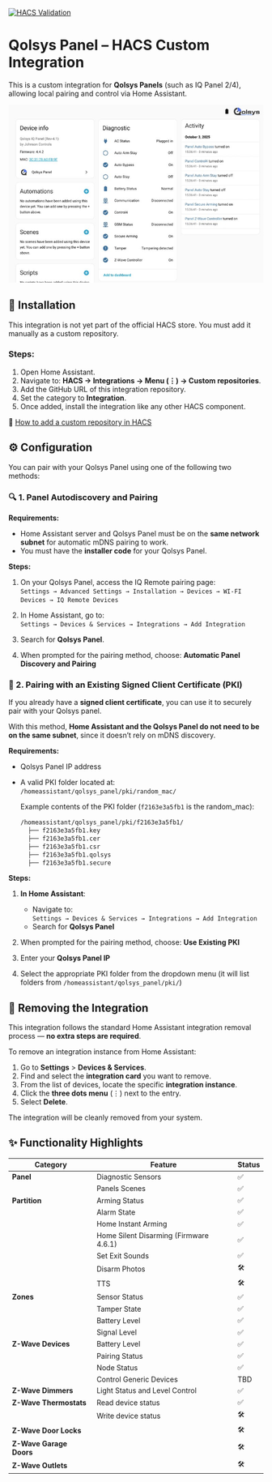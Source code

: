 [![HACS Validation](https://github.com/EHylands/ha-qolsys-panel/actions/workflows/hacs.yml/badge.svg)](https://github.com/EHylands/ha-qolsys-panel/actions/workflows/hacs.yml)

# Qolsys Panel – HACS Custom Integration

This is a custom integration for **Qolsys Panels** (such as IQ Panel 2/4), allowing local pairing and control via Home Assistant.

![Qolsys01](https://github.com/EHylands/ha-qolsys-panel/blob/main/assets/qolsys01.jpg)

## 🧩 Installation

This integration is not yet part of the official HACS store. You must add it manually as a custom repository.

### Steps:

1. Open Home Assistant.
2. Navigate to: **HACS → Integrations → Menu (⋮) → Custom repositories**.
3. Add the GitHub URL of this integration repository.
4. Set the category to **Integration**.
5. Once added, install the integration like any other HACS component.

🔗 [How to add a custom repository in HACS](https://www.hacs.xyz/docs/faq/custom_repositories/)


## ⚙️ Configuration

You can pair with your Qolsys Panel using one of the following two methods:

### 🔍 1. Panel Autodiscovery and Pairing

**Requirements:**

- Home Assistant server and Qolsys Panel must be on the **same network subnet** for automatic mDNS pairing to work.
- You must have the **installer code** for your Qolsys Panel.

**Steps:**

1. On your Qolsys Panel, access the IQ Remote pairing page:  
   `Settings → Advanced Settings → Installation → Devices → WI-FI Devices → IQ Remote Devices`

2. In Home Assistant, go to:  
   `Settings → Devices & Services → Integrations → Add Integration`

3. Search for **Qolsys Panel**.

4. When prompted for the pairing method, choose:  **Automatic Panel Discovery and Pairing**

### 🔐 2. Pairing with an Existing Signed Client Certificate (PKI)

If you already have a **signed client certificate**, you can use it to securely pair with your Qolsys panel.  

With this method, **Home Assistant and the Qolsys Panel do not need to be on the same subnet**, since it doesn’t rely on mDNS discovery.

**Requirements:**

- Qolsys Panel IP address
- A valid PKI folder located at:  
  `/homeassistant/qolsys_panel/pki/random_mac/`

  Example contents of the PKI folder (`f2163e3a5fb1` is the random_mac):

  ```
  /homeassistant/qolsys_panel/pki/f2163e3a5fb1/
    ├── f2163e3a5fb1.key
    ├── f2163e3a5fb1.cer
    ├── f2163e3a5fb1.csr
    ├── f2163e3a5fb1.qolsys
    ├── f2163e3a5fb1.secure
  ```

**Steps:**

1. **In Home Assistant**:
   - Navigate to:  
     `Settings → Devices & Services → Integrations → Add Integration`
   - Search for **Qolsys Panel**

2. When prompted for the pairing method, choose: **Use Existing PKI**

3. Enter your **Qolsys Panel IP**

4. Select the appropriate PKI folder from the dropdown menu (it will list folders from `/homeassistant/qolsys_panel/pki/`)

## 🔧 Removing the Integration

This integration follows the standard Home Assistant integration removal process — **no extra steps are required**.

To remove an integration instance from Home Assistant:

1. Go to **Settings** > **Devices & Services**.
2. Find and select the **integration card** you want to remove.
3. From the list of devices, locate the specific **integration instance**.
4. Click the **three dots menu** (⋮) next to the entry.
5. Select **Delete**.

The integration will be cleanly removed from your system.

## ✨ Functionality Highlights

| Category               | Feature                              | Status |
|------------------------|--------------------------------------|--------|
| **Panel**              | Diagnostic Sensors                   | ✅     |
|                        | Panels Scenes                        | ✅     |
| **Partition**          | Arming Status                        | ✅     |
|                        | Alarm State                          | ✅     |
|                        | Home Instant Arming                  | ✅     |
|                        | Home Silent Disarming (Firmware 4.6.1)| ✅     |
|                        | Set Exit Sounds                      | ✅     |
|                        | Disarm Photos                        | 🛠️     |
|                        | TTS                                  | 🛠️     |
| **Zones**              | Sensor Status                        | ✅     |
|                        | Tamper State                         | ✅     |
|                        | Battery Level                        | ✅     |
|                        | Signal Level                         | ✅     |
| **Z-Wave Devices**     | Battery Level                        | ✅     |
|                        | Pairing Status                       | ✅     |
|                        | Node Status                          | ✅     |
|                        | Control Generic Devices              | TBD    |
| **Z-Wave Dimmers**     | Light Status and Level Control       | ✅     |
| **Z-Wave Thermostats** | Read device status                   | ✅     |
|                        | Write device status                  | 🛠️     |
| **Z-Wave Door Locks**  |                                      | 🛠️     |
| **Z-Wave Garage Doors**|                                      | 🛠️     |
| **Z-Wave Outlets**     |                                      | 🛠️     |
